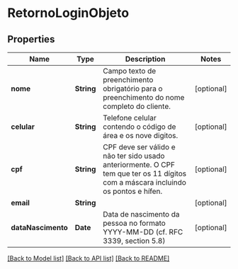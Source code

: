 # RetornoLoginObjeto

## Properties
Name | Type | Description | Notes
------------ | ------------- | ------------- | -------------
**nome** | **String** | Campo texto de preenchimento obrigatório para o preenchimento do nome completo do cliente. | [optional] 
**celular** | **String** | Telefone celular contendo o código de área e os nove digitos. | [optional] 
**cpf** | **String** | CPF deve ser válido e não ter sido usado anteriormente. O CPF tem que ter os 11 dígitos com a máscara incluindo os pontos e hífen. | [optional] 
**email** | **String** |  | [optional] 
**dataNascimento** | **Date** | Data de nascimento da pessoa no formato YYYY-MM-DD (cf. RFC 3339, section 5.8) | [optional] 

[[Back to Model list]](../README.md#documentation-for-models) [[Back to API list]](../README.md#documentation-for-api-endpoints) [[Back to README]](../README.md)


